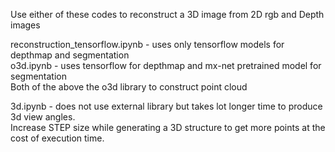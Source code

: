 Use either of these codes to reconstruct a 3D image from 2D rgb and Depth images <br/>

reconstruction_tensorflow.ipynb - uses only tensorflow models for depthmap and segmentation <br/>
o3d.ipynb                       - uses tensorflow for depthmap and mx-net pretrained model for segmentation <br/>
Both of the above the o3d library to construct point cloud <br/>

3d.ipynb - does not use external library but takes lot longer time to produce 3d view angles. <br/>
Increase STEP size while generating a 3D structure to get more points at the cost of execution time. <br/>
